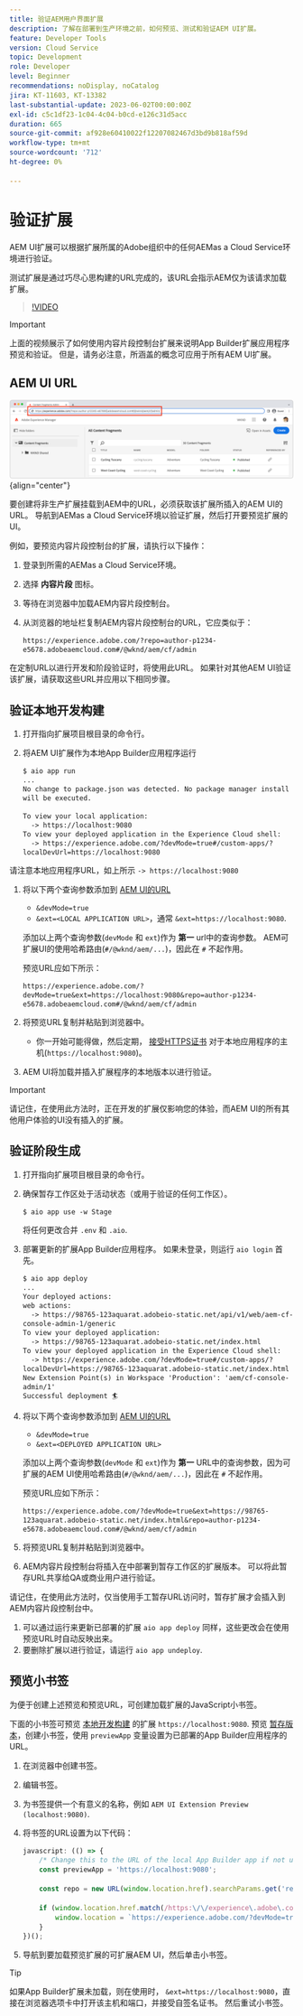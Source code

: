 ```yaml
---
title: 验证AEM用户界面扩展
description: 了解在部署到生产环境之前，如何预览、测试和验证AEM UI扩展。
feature: Developer Tools
version: Cloud Service
topic: Development
role: Developer
level: Beginner
recommendations: noDisplay, noCatalog
jira: KT-11603, KT-13382
last-substantial-update: 2023-06-02T00:00:00Z
exl-id: c5c1df23-1c04-4c04-b0cd-e126c31d5acc
duration: 665
source-git-commit: af928e60410022f12207082467d3bd9b818af59d
workflow-type: tm+mt
source-wordcount: '712'
ht-degree: 0%

---
```


# 验证扩展

AEM UI扩展可以根据扩展所属的Adobe组织中的任何AEMas a Cloud Service环境进行验证。

测试扩展是通过巧尽心思构建的URL完成的，该URL会指示AEM仅为该请求加载扩展。

>[!VIDEO](https://video.tv.adobe.com/v/3412877?quality=12&learn=on)

>[!IMPORTANT]
>
> 上面的视频展示了如何使用内容片段控制台扩展来说明App Builder扩展应用程序预览和验证。 但是，请务必注意，所涵盖的概念可应用于所有AEM UI扩展。

## AEM UI URL

![AEM内容片段控制台URL](./assets/verify/content-fragment-console-url.png){align="center"}

要创建将非生产扩展挂载到AEM中的URL，必须获取该扩展所插入的AEM UI的URL。 导航到AEMas a Cloud Service环境以验证扩展，然后打开要预览扩展的UI。

例如，要预览内容片段控制台的扩展，请执行以下操作：

1. 登录到所需的AEMas a Cloud Service环境。
2. 选择 __内容片段__ 图标。
3. 等待在浏览器中加载AEM内容片段控制台。
4. 从浏览器的地址栏复制AEM内容片段控制台的URL，它应类似于：

   ```
   https://experience.adobe.com/?repo=author-p1234-e5678.adobeaemcloud.com#/@wknd/aem/cf/admin
   ```

在定制URL以进行开发和阶段验证时，将使用此URL。 如果针对其他AEM UI验证该扩展，请获取这些URL并应用以下相同步骤。

## 验证本地开发构建

1. 打开指向扩展项目根目录的命令行。
1. 将AEM UI扩展作为本地App Builder应用程序运行

   ```shell
   $ aio app run
   ...
   No change to package.json was detected. No package manager install will be executed.
   
   To view your local application:
     -> https://localhost:9080
   To view your deployed application in the Experience Cloud shell:
     -> https://experience.adobe.com/?devMode=true#/custom-apps/?localDevUrl=https://localhost:9080
   ```

请注意本地应用程序URL，如上所示 `-> https://localhost:9080`

1. 将以下两个查询参数添加到 [AEM UI的URL](#aem-ui-url)
   + `&devMode=true`
   + `&ext=<LOCAL APPLICATION URL>`，通常 `&ext=https://localhost:9080`.

   添加以上两个查询参数(`devMode` 和 `ext`)作为 __第一__ url中的查询参数。 AEM可扩展UI的使用哈希路由(`#/@wknd/aem/...`)，因此在 `#` 不起作用。

   预览URL应如下所示：

   ```
   https://experience.adobe.com/?devMode=true&ext=https://localhost:9080&repo=author-p1234-e5678.adobeaemcloud.com#/@wknd/aem/cf/admin
   ```

2. 将预览URL复制并粘贴到浏览器中。

   + 你一开始可能得做，然后定期， [接受HTTPS证书](https://developer.adobe.com/uix/docs/services/aem-cf-console-admin/extension-development/#accepting-the-certificate-first-time-users) 对于本地应用程序的主机(`https://localhost:9080`)。

3. AEM UI将加载并插入扩展程序的本地版本以进行验证。

>[!IMPORTANT]
>
>请记住，在使用此方法时，正在开发的扩展仅影响您的体验，而AEM UI的所有其他用户体验的UI没有插入的扩展。

## 验证阶段生成

1. 打开指向扩展项目根目录的命令行。
1. 确保暂存工作区处于活动状态（或用于验证的任何工作区）。

   ```shell
   $ aio app use -w Stage
   ```

   将任何更改合并 `.env` 和 `.aio`.

1. 部署更新的扩展App Builder应用程序。 如果未登录，则运行 `aio login` 首先。

   ```shell
   $ aio app deploy
   ...
   Your deployed actions:
   web actions:
     -> https://98765-123aquarat.adobeio-static.net/api/v1/web/aem-cf-console-admin-1/generic 
   To view your deployed application:
     -> https://98765-123aquarat.adobeio-static.net/index.html
   To view your deployed application in the Experience Cloud shell:
     -> https://experience.adobe.com/?devMode=true#/custom-apps/?localDevUrl=https://98765-123aquarat.adobeio-static.net/index.html
   New Extension Point(s) in Workspace 'Production': 'aem/cf-console-admin/1'
   Successful deployment 🏄
   ```

1. 将以下两个查询参数添加到 [AEM UI的URL](#aem-ui-url)
   + `&devMode=true`
   + `&ext=<DEPLOYED APPLICATION URL>`

   添加以上两个查询参数(`devMode` 和 `ext`)作为 __第一__ URL中的查询参数，因为可扩展的AEM UI使用哈希路由(`#/@wknd/aem/...`)，因此在 `#` 不起作用。

   预览URL应如下所示：

   ```
   https://experience.adobe.com/?devMode=true&ext=https://98765-123aquarat.adobeio-static.net/index.html&repo=author-p1234-e5678.adobeaemcloud.com#/@wknd/aem/cf/admin
   ```

1. 将预览URL复制并粘贴到浏览器中。
1. AEM内容片段控制台将插入在中部署到暂存工作区的扩展版本。 可以将此暂存URL共享给QA或商业用户进行验证。

请记住，在使用此方法时，仅当使用手工暂存URL访问时，暂存扩展才会插入到AEM内容片段控制台中。

1. 可以通过运行来更新已部署的扩展 `aio app deploy` 同样，这些更改会在使用预览URL时自动反映出来。
1. 要删除扩展以进行验证，请运行 `aio app undeploy`.

## 预览小书签

为便于创建上述预览和预览URL，可创建加载扩展的JavaScript小书签。

下面的小书签可预览 [本地开发构建](#verify-local-development-builds) 的扩展 `https://localhost:9080`. 预览 [暂存版本](#verify-stage-builds)，创建小书签，使用 `previewApp` 变量设置为已部署的App Builder应用程序的URL。

1. 在浏览器中创建书签。
2. 编辑书签。
3. 为书签提供一个有意义的名称，例如 `AEM UI Extension Preview (localhost:9080)`.
4. 将书签的URL设置为以下代码：

   ```javascript
   javascript: (() => {
       /* Change this to the URL of the local App Builder app if not using https://localhost:9080 */
       const previewApp = 'https://localhost:9080';
   
       const repo = new URL(window.location.href).searchParams.get('repo');
   
       if (window.location.href.match(/https:\/\/experience\.adobe\.com\/.*\/aem\/cf\/(editor|admin)\/.*/i)) {
           window.location = `https://experience.adobe.com/?devMode=true&ext=${previewApp}&repo=${repo}${window.location.hash}`;
       } 
   })();
   ```

5. 导航到要加载预览扩展的可扩展AEM UI，然后单击小书签。

>[!TIP]
>
> 如果App Builder扩展未加载，则在使用时， `&ext=https://localhost:9080`，直接在浏览器选项卡中打开该主机和端口，并接受自签名证书。 然后重试小书签。
